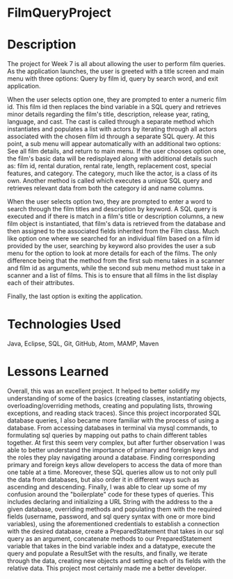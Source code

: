 # FilmQueryProject

# Description

The project for Week 7 is all about allowing the user to perform film queries. As the application launches, the user is greeted with a title screen and main menu with three options: Query by film id, query by search word, and exit application.

When the user selects option one, they are prompted to enter a numeric film id. This film id then replaces the bind variable in a SQL query and retrieves minor details regarding the film's title, description, release year, rating, language, and cast. The cast is called through a separate method which instantiates and populates a list with actors by iterating through all actors associated with the chosen film id through a separate SQL query. At this point, a sub menu will appear automatically with an additional two options: See all film details, and return to main menu. If the user chooses option one, the film's basic data will be redisplayed along with additional details such as: film id, rental duration, rental rate, length, replacement cost, special features, and category. The category, much like the actor, is a class of its own. Another method is called which executes a unique SQL query and retrieves relevant data from both the category id and name columns.

When the user selects option two, they are prompted to enter a word to search through the film titles and description by keyword. A SQL query is executed and if there is match in a film's title or description columns, a new film object is instantiated, that film's data is retrieved from the database and then assigned to the associated fields inherited from the Film class. Much like option one where we searched for an individual film based on a film id provided by the user, searching by keyword also provides the user a sub menu for the option to look at more details for each of the films. The only difference being that the method from the first sub menu takes in a scanner and film id as arguments, while the second sub menu method must take in a scanner and a list of films. This is to ensure that all films in the list display each of their attributes.

Finally, the last option is exiting the application.

# Technologies Used
Java, Eclipse, SQL, Git, GitHub, Atom, MAMP, Maven

# Lessons Learned

Overall, this was an excellent project. It helped to better solidify my understanding of some of the basics (creating classes, instantiating objects, overloading/overriding methods, creating and populating lists, throwing exceptions, and reading stack traces). Since this project incorporated SQL database queries, I also became more familiar with the process of using a database. From accessing databases in terminal via mysql commands, to formulating sql queries by mapping out paths to chain different tables together. At first this seem very complex, but after further observation I was able to better understand the importance of primary and foreign keys and the roles they play navigating around a database. Finding corresponding primary and foreign keys allow developers to access the data of more than one table at a time. Moreover, these SQL queries allow us to not only pull the data from databases, but also order it in different ways such as ascending and descending. Finally, I was able to clear up some of my confusion around the "boilerplate" code for these types of queries. This includes declaring and initializing a URL String with the address to the a given database, overriding methods and populating them with the required fields (username, password, and sql query syntax with one or more bind variables), using the aforementioned credentials to establish a connection with the desired database, create a PreparedStatement that takes in our sql query as an argument, concatenate methods to our PreparedStatement variable that takes in the bind variable index and a datatype, execute the query and populate a ResultSet with the results, and finally, we iterate through the data, creating new objects and setting each of its fields with the relative data. This project most certainly made me a better developer.
